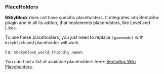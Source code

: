 <h3>PlaceHolders</h3>

**BSkyBlock** does not have specific placeholders. It integrates into BentoBox plugin and in all its addon, that implements placeholders, like Level and Likes. 

To use these placeholders, you just need to replace `[gamemode]` with `bskyblock` and placeholder will work.

f.e.: `%bskyblock_world_friendly_name%`

You can find a list of available placeholders here: [BentoBox Wiki Placeholders](https://github.com/BentoBoxWorld/BentoBox/wiki/Placeholders#default-placeholders-for-gamemode-addons).